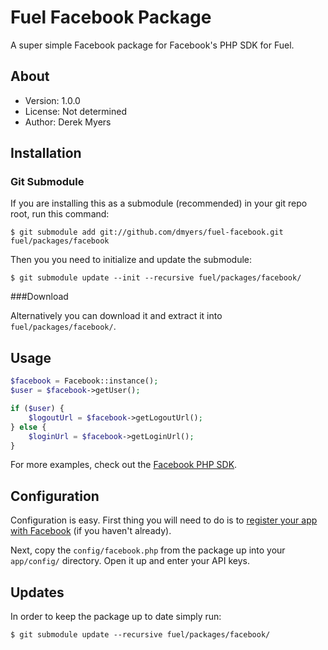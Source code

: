 # Fuel Facebook Package

A super simple Facebook package for Facebook's PHP SDK for Fuel.

## About
* Version: 1.0.0
* License: Not determined
* Author: Derek Myers

## Installation

### Git Submodule

If you are installing this as a submodule (recommended) in your git repo root, run this command:

	$ git submodule add git://github.com/dmyers/fuel-facebook.git fuel/packages/facebook

Then you you need to initialize and update the submodule:

	$ git submodule update --init --recursive fuel/packages/facebook/

###Download

Alternatively you can download it and extract it into `fuel/packages/facebook/`.

## Usage

```php
$facebook = Facebook::instance();
$user = $facebook->getUser();

if ($user) {
	$logoutUrl = $facebook->getLogoutUrl();
} else {
	$loginUrl = $facebook->getLoginUrl();
}
```

For more examples, check out the [Facebook PHP SDK](https://github.com/facebook/facebook-php-sdk).

## Configuration

Configuration is easy. First thing you will need to do is to [register your app with Facebook](https://developers.facebook.com/apps) (if you haven't already).

Next, copy the `config/facebook.php` from the package up into your `app/config/` directory. Open it up and enter your API keys.

## Updates

In order to keep the package up to date simply run:

	$ git submodule update --recursive fuel/packages/facebook/